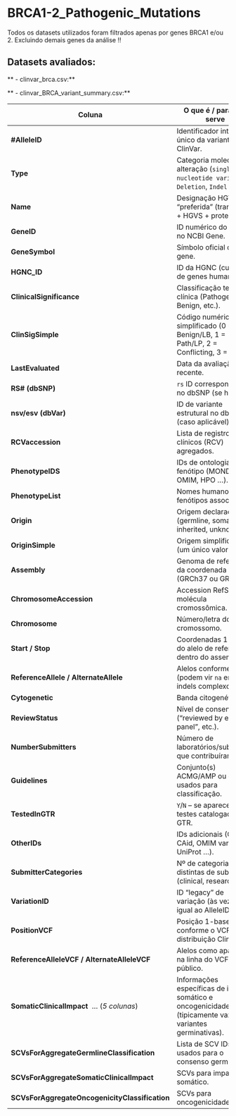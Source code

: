# BRCA1-2_Pathogenic_Mutations

Todos os datasets utilizados foram filtrados apenas por genes BRCA1 e/ou 2. Excluindo demais genes da análise !!


## Datasets avaliados:

** - clinvar_brca.csv:**



** - clinvar_BRCA_variant_summary.csv:**

| Coluna                                           | O que é / para que serve                                                                                                                                                                                       | Exemplo (Allele ID 24356)                                   |
|--------------------------------------------------|-----------------------------------------------------------------------------------------------------------------------------------------------------------------------------------------------------------------|-------------------------------------------------------------|
| **#AlleleID**                                    | Identificador interno único da variante no ClinVar.                                                                                                                                                            | `24356`                                                     |
| **Type**                                         | Categoria molecular da alteração (`single nucleotide variant`, `Deletion`, `Indel` …).                                                                                                                          | `Deletion`                                                  |
| **Name**                                         | Designação HGVS “preferida” (transcrito + HGVS + proteína).                                                                                                                                                     | `NM_000059.4(BRCA2):c.7004_7007+2del`                       |
| **GeneID**                                       | ID numérico do gene no NCBI Gene.                                                                                                                                                                              | `675`                                                       |
| **GeneSymbol**                                   | Símbolo oficial do gene.                                                                                                                                                                                       | `BRCA2`                                                     |
| **HGNC_ID**                                      | ID da HGNC (curadoria de genes humanos).                                                                                                                                                                       | `HGNC:1101`                                                |
| **ClinicalSignificance**                         | Classificação textual clínica (Pathogenic, Benign, etc.).                                                                                                                                                      | `Pathogenic`                                               |
| **ClinSigSimple**                                | Código numérico simplificado (0 = Benign/LB, 1 = Path/LP, 2 = Conflicting, 3 = VUS).                                                                                                                            | `1`                                                         |
| **LastEvaluated**                                | Data da avaliação mais recente.                                                                                                                                                                                | `Jun 30 2022`                                              |
| **RS# (dbSNP)**                                  | `rs` ID correspondente no dbSNP (se houver).                                                                                                                                                                   | `397507890`                                                |
| **nsv/esv (dbVar)**                              | ID de variante estrutural no dbVar (caso aplicável).                                                                                                                                                           | `-`                                                         |
| **RCVaccession**                                 | Lista de registros clínicos (RCV) agregados.                                                                                                                                                                   | `RCV000009902 | …`                                         |
| **PhenotypeIDS**                                 | IDs de ontologias de fenótipo (MONDO, OMIM, HPO …).                                                                                                                                                            | `MONDO:MONDO:0012933,…`                                    |
| **PhenotypeList**                                | Nomes humanos dos fenótipos associados.                                                                                                                                                                        | `Breast-ovarian cancer…`                                   |
| **Origin**                                       | Origem declarada (germline, somatic, inherited, unknown).                                                                                                                                                      | `germline`                                                 |
| **OriginSimple**                                 | Origem simplificada (um único valor).                                                                                                                                                                          | `germline`                                                 |
| **Assembly**                                     | Genoma de referência da coordenada (GRCh37 ou GRCh38).                                                                                                                                                         | `GRCh37`                                                   |
| **ChromosomeAccession**                          | Accession RefSeq da molécula cromossômica.                                                                                                                                                                     | `NC_000013.10`                                             |
| **Chromosome**                                   | Número/letra do cromossomo.                                                                                                                                                                                    | `13`                                                        |
| **Start / Stop**                                 | Coordenadas 1-based do alelo de referência dentro do assembly.                                                                                                                                                 | `32921029 / 32921034`                                       |
| **ReferenceAllele / AlternateAllele**            | Alelos conforme HGVS (podem vir `na` em indels complexos).                                                                                                                                                     | `na / na`                                                   |
| **Cytogenetic**                                  | Banda citogenética.                                                                                                                                                                                            | `13q13.1`                                                  |
| **ReviewStatus**                                 | Nível de consenso (“reviewed by expert panel”, etc.).                                                                                                                                                          | `criteria provided, multiple submitters, no conflicts`     |
| **NumberSubmitters**                             | Número de laboratórios/submitters que contribuíram.                                                                                                                                                            | `3`                                                         |
| **Guidelines**                                   | Conjunto(s) ACMG/AMP ou outros usados para classificação.                                                                                                                                                      | `ACMG2013,ACMG2016,ACMG2021,ACMG2022`                      |
| **TestedInGTR**                                  | `Y`/`N` – se aparece em testes catalogados no GTR.                                                                                                                                                             | `N`                                                         |
| **OtherIDs**                                     | IDs adicionais (ClinGen CAid, OMIM var, BIC, UniProt …).                                                                                                                                                       | `ClinGen:CA325946, OMIM:600185.0001`                       |
| **SubmitterCategories**                          | Nº de categorias distintas de submitter (clinical, research…).                                                                                                                                                 | `3`                                                         |
| **VariationID**                                  | ID “legacy” de variação (às vezes igual ao AlleleID).                                                                                                                                                          | `9317`                                                      |
| **PositionVCF**                                  | Posição 1-based conforme o VCF de distribuição ClinVar.                                                                                                                                                        | `32921028`                                                  |
| **ReferenceAlleleVCF / AlternateAlleleVCF**      | Alelos como aparecem na linha do VCF público.                                                                                                                                                                  | `CTTTCGG / C`                                              |
| **SomaticClinicalImpact** &nbsp;… (*5 colunas*) | Informações específicas de impacto somático e oncogenicidade (tipicamente vazias em variantes germinativas).                                                                                                   | `-`                                                         |
| **SCVsForAggregateGermlineClassification**       | Lista de SCV IDs usados para o consenso germline.                                                                                                                                                              | `SCV000759183 | SCV002668132`                              |
| **SCVsForAggregateSomaticClinicalImpact**        | SCVs para impacto somático.                                                                                                                                                                                   | `-`                                                         |
| **SCVsForAggregateOncogenicityClassification**   | SCVs para oncogenicidade.                                                                                                                                                                                     | `-`                                                         |
